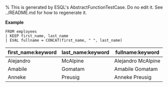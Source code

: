 % This is generated by ESQL's AbstractFunctionTestCase. Do no edit it. See ../README.md for how to regenerate it.

**Example**

```esql
FROM employees
| KEEP first_name, last_name
| EVAL fullname = CONCAT(first_name, " ", last_name)
```

| first_name:keyword | last_name:keyword | fullname:keyword |
| --- | --- | --- |
| Alejandro | McAlpine | Alejandro McAlpine |
| Amabile | Gomatam | Amabile Gomatam |
| Anneke | Preusig | Anneke Preusig |


